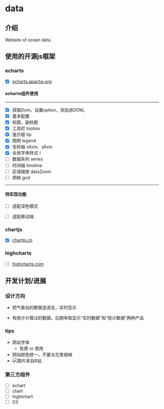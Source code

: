 # data

## 介绍

Website of ocean data.

## 使用的开源js框架

### echarts

- [x] [echarts.apache.org](https://echarts.apache.org/zh/index.html)

#### echarts组件使用

---

- [x] 获取Dom，设置option，添加进DOM。
- [x] 基本配置
- [x] 标题、副标题
- [x] 工具栏 toobox
- [x] 提示框 tip
- [x] 图例 legend
- [x] 坐标轴 xAxis、yAxis
- [x] 全局字体样式！
- [ ] 数据系列 series
- [ ] 时间轴 timeline
- [ ] 区域缩放 dataZoom
- [ ] 网格 grid  

---

#### 待实现功能

- [ ] 适配深色模式
- [ ] 适配移动端


### chartjs

- [x] [chartjs.cn](http://chartjs.cn/)

### highcharts

- [ ] [highcharts.com](https://www.highcharts.com)

## 开发计划/进展

### 设计方向

- 把气象站的数据连进去，实时显示

- 有统计计算过的数据。后期争取显示“实时数据”和“统计数据”两种产品

### tips

- 网站字体
  - 免费 or 商用
- 网站颜色统一，不要太花里胡哨
- ![图片来自B站](https://i0.hdslb.com/bfs/emote/d8065c2e7ce48c929317a94553499a46fecc262a.png@112w_112h.webp)

### 第三方组件

- [ ] echart
- [ ] chart
- [ ] hightchart
- [ ] D3

